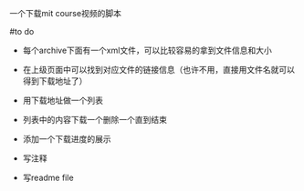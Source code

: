 一个下载mit course视频的脚本

#to do

- 每个archive下面有一个xml文件，可以比较容易的拿到文件信息和大小
- 在上级页面中可以找到对应文件的链接信息（也许不用，直接用文件名就可以得到下载地址了）
- 用下载地址做一个列表
- 列表中的内容下载一个删除一个直到结束
- 添加一个下载进度的展示

- 写注释
- 写readme file

